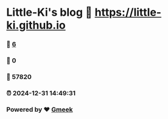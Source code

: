 # Little-Ki's blog :link: https://little-ki.github.io 
### :page_facing_up: [6](https://little-ki.github.io/tag.html) 
### :speech_balloon: 0 
### :hibiscus: 57820 
### :alarm_clock: 2024-12-31 14:49:31 
### Powered by :heart: [Gmeek](https://github.com/Meekdai/Gmeek)
